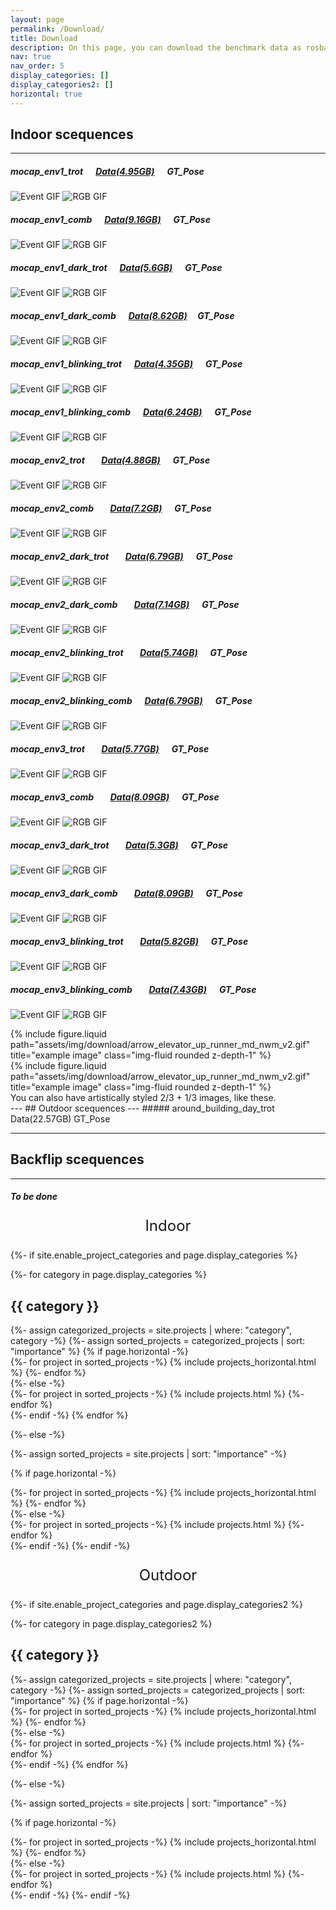 ```yaml
---
layout: page
permalink: /Download/
title: Download
description: On this page, you can download the benchmark data as rosbag or use our toolbox to select data topics you are interested in to create customized data.
nav: true
nav_order: 5
display_categories: []
display_categories2: []
horizontal: true
---
```

## Indoor scequences
---
##### mocap_env1_trot &nbsp;&nbsp;&nbsp;&nbsp; [Data(4.95GB)](https://drive.google.com/file/d/1BGD_9tUYrxLmVhRj3dp_Tz5M5Fj--__2/view?usp=drive_link) &nbsp;&nbsp;&nbsp;&nbsp; GT_Pose

![Event GIF](https://raw.githubusercontent.com/DARoSLab/EAGLE/main/assets/img/download/arrow_elevator_up_runner_md_nwm_v2.gif) ![RGB GIF](https://raw.githubusercontent.com/DARoSLab/EAGLE/main/assets/img/download/arrow_elevator_up_runner_md_nwm_v2.gif)


##### mocap_env1_comb   &nbsp;&nbsp;&nbsp;&nbsp; [Data(9.16GB)](https://drive.google.com/file/d/11WOnzdbziy5FDo6UnJrjM8Kd-H-3-1lU/view?usp=drive_link) &nbsp;&nbsp;&nbsp;&nbsp;   GT_Pose

![Event GIF](https://raw.githubusercontent.com/DARoSLab/EAGLE/main/assets/img/download/arrow_elevator_up_runner_md_nwm_v2.gif) ![RGB GIF](https://raw.githubusercontent.com/DARoSLab/EAGLE/main/assets/img/download/arrow_elevator_up_runner_md_nwm_v2.gif)

##### mocap_env1_dark_trot  &nbsp;&nbsp;&nbsp;&nbsp;  [Data(5.6GB)](https://drive.google.com/drive/folders/1Px7eEoJTiH0b44fHcex1O6TRuthmJ_ky?usp=drive_link)    &nbsp;&nbsp;&nbsp;&nbsp; GT_Pose
![Event GIF](https://raw.githubusercontent.com/DARoSLab/EAGLE/main/assets/img/download/arrow_elevator_up_runner_md_nwm_v2.gif) ![RGB GIF](https://raw.githubusercontent.com/DARoSLab/EAGLE/main/assets/img/download/arrow_elevator_up_runner_md_nwm_v2.gif)

##### mocap_env1_dark_comb  &nbsp;&nbsp;&nbsp;&nbsp; [Data(8.62GB)](https://drive.google.com/file/d/1-4nVczavTWgmQYKE-Slg4ZwTZ6keI9Uc/view?usp=drive_link)   &nbsp;&nbsp;&nbsp;&nbsp;GT_Pose
![Event GIF](https://raw.githubusercontent.com/DARoSLab/EAGLE/main/assets/img/download/arrow_elevator_up_runner_md_nwm_v2.gif) ![RGB GIF](https://raw.githubusercontent.com/DARoSLab/EAGLE/main/assets/img/download/arrow_elevator_up_runner_md_nwm_v2.gif)


##### mocap_env1_blinking_trot   &nbsp;&nbsp;&nbsp;&nbsp; [Data(4.35GB)](https://drive.google.com/file/d/1wbFXGdfR-bmmiUjUgGQfs9vrY43Kj1Nn/view?usp=drive_link)  &nbsp;&nbsp;&nbsp;&nbsp;  GT_Pose
![Event GIF](https://raw.githubusercontent.com/DARoSLab/EAGLE/main/assets/img/download/arrow_elevator_up_runner_md_nwm_v2.gif) ![RGB GIF](https://raw.githubusercontent.com/DARoSLab/EAGLE/main/assets/img/download/arrow_elevator_up_runner_md_nwm_v2.gif)

##### mocap_env1_blinking_comb   &nbsp;&nbsp;&nbsp;&nbsp; [Data(6.24GB)](https://drive.google.com/file/d/1wbFXGdfR-bmmiUjUgGQfs9vrY43Kj1Nn/view?usp=drive_link)  &nbsp;&nbsp;&nbsp;&nbsp;  GT_Pose
![Event GIF](https://raw.githubusercontent.com/DARoSLab/EAGLE/main/assets/img/download/arrow_elevator_up_runner_md_nwm_v2.gif) ![RGB GIF](https://raw.githubusercontent.com/DARoSLab/EAGLE/main/assets/img/download/arrow_elevator_up_runner_md_nwm_v2.gif)

##### mocap_env2_trot  &nbsp;&nbsp;&nbsp;&nbsp;&nbsp;&nbsp; [Data(4.88GB)](https://drive.google.com/file/d/1lR6j_C_I0zbpcf8u6bAN6YtdueVpTx0s/view?usp=drive_link)   &nbsp;&nbsp;&nbsp;&nbsp; GT_Pose
![Event GIF](https://raw.githubusercontent.com/DARoSLab/EAGLE/main/assets/img/download/arrow_elevator_up_runner_md_nwm_v2.gif) ![RGB GIF](https://raw.githubusercontent.com/DARoSLab/EAGLE/main/assets/img/download/arrow_elevator_up_runner_md_nwm_v2.gif)

##### mocap_env2_comb  &nbsp;&nbsp;&nbsp;&nbsp;&nbsp;&nbsp; [Data(7.2GB)](https://drive.google.com/file/d/1-A5-S9oGCumRPVMZlvb-s7DgUyr4pSlx/view?usp=drive_link)   &nbsp;&nbsp;&nbsp;&nbsp; GT_Pose
![Event GIF](https://raw.githubusercontent.com/DARoSLab/EAGLE/main/assets/img/download/arrow_elevator_up_runner_md_nwm_v2.gif) ![RGB GIF](https://raw.githubusercontent.com/DARoSLab/EAGLE/main/assets/img/download/arrow_elevator_up_runner_md_nwm_v2.gif)

##### mocap_env2_dark_trot  &nbsp;&nbsp;&nbsp;&nbsp;&nbsp;&nbsp; [Data(6.79GB)](https://drive.google.com/file/d/1TsKl31X4QFbeor91ub-d7KkiN0Qnx9Gt/view?usp=drive_link)   &nbsp;&nbsp;&nbsp;&nbsp; GT_Pose
![Event GIF](https://raw.githubusercontent.com/DARoSLab/EAGLE/main/assets/img/download/arrow_elevator_up_runner_md_nwm_v2.gif) ![RGB GIF](https://raw.githubusercontent.com/DARoSLab/EAGLE/main/assets/img/download/arrow_elevator_up_runner_md_nwm_v2.gif)

##### mocap_env2_dark_comb  &nbsp;&nbsp;&nbsp;&nbsp;&nbsp;&nbsp; [Data(7.14GB)](https://drive.google.com/file/d/1hgHRqF8yqSwpp0tQOytDvYpGBV_S4nNr/view?usp=drive_link)   &nbsp;&nbsp;&nbsp;&nbsp; GT_Pose
![Event GIF](https://raw.githubusercontent.com/DARoSLab/EAGLE/main/assets/img/download/arrow_elevator_up_runner_md_nwm_v2.gif) ![RGB GIF](https://raw.githubusercontent.com/DARoSLab/EAGLE/main/assets/img/download/arrow_elevator_up_runner_md_nwm_v2.gif)

##### mocap_env2_blinking_trot   &nbsp;&nbsp;&nbsp;&nbsp;&nbsp;&nbsp; [Data(5.74GB)](https://drive.google.com/file/d/1tQJheqcHqVY1xZfM6Np4su6BNKnvFcOF/view?usp=drive_link)   &nbsp;&nbsp;&nbsp;&nbsp; GT_Pose
![Event GIF](https://raw.githubusercontent.com/DARoSLab/EAGLE/main/assets/img/download/arrow_elevator_up_runner_md_nwm_v2.gif) ![RGB GIF](https://raw.githubusercontent.com/DARoSLab/EAGLE/main/assets/img/download/arrow_elevator_up_runner_md_nwm_v2.gif)

##### mocap_env2_blinking_comb   &nbsp;&nbsp;&nbsp;&nbsp; [Data(6.79GB)](https://drive.google.com/file/d/1E-itZRymx1DXkQrBwdDk5ZwcuDSFjoeu/view?usp=drive_link)  &nbsp;&nbsp;&nbsp;&nbsp;  GT_Pose
![Event GIF](https://raw.githubusercontent.com/DARoSLab/EAGLE/main/assets/img/download/arrow_elevator_up_runner_md_nwm_v2.gif) ![RGB GIF](https://raw.githubusercontent.com/DARoSLab/EAGLE/main/assets/img/download/arrow_elevator_up_runner_md_nwm_v2.gif)





##### mocap_env3_trot  &nbsp;&nbsp;&nbsp;&nbsp;&nbsp;&nbsp; [Data(5.77GB)](https://drive.google.com/file/d/1jgbOlbcmgtZIh7B_oy0DDQgVZO6Y55rz/view?usp=drive_link)   &nbsp;&nbsp;&nbsp;&nbsp; GT_Pose
![Event GIF](https://raw.githubusercontent.com/DARoSLab/EAGLE/main/assets/img/download/arrow_elevator_up_runner_md_nwm_v2.gif) ![RGB GIF](https://raw.githubusercontent.com/DARoSLab/EAGLE/main/assets/img/download/arrow_elevator_up_runner_md_nwm_v2.gif)

##### mocap_env3_comb   &nbsp;&nbsp;&nbsp;&nbsp;&nbsp;&nbsp; [Data(8.09GB)](https://drive.google.com/file/d/1HIyYoeVVZG4XnAAUYngqIHNBSlsTh_zW/view?usp=drive_link)   &nbsp;&nbsp;&nbsp;&nbsp; GT_Pose
![Event GIF](https://raw.githubusercontent.com/DARoSLab/EAGLE/main/assets/img/download/arrow_elevator_up_runner_md_nwm_v2.gif) ![RGB GIF](https://raw.githubusercontent.com/DARoSLab/EAGLE/main/assets/img/download/arrow_elevator_up_runner_md_nwm_v2.gif)

##### mocap_env3_dark_trot  &nbsp;&nbsp;&nbsp;&nbsp;&nbsp;&nbsp; [Data(5.3GB)](https://drive.google.com/file/d/1883jSENIdaZckOdWMNEoL0krN51LqBFc/view?usp=drive_link)   &nbsp;&nbsp;&nbsp;&nbsp; GT_Pose
![Event GIF](https://raw.githubusercontent.com/DARoSLab/EAGLE/main/assets/img/download/arrow_elevator_up_runner_md_nwm_v2.gif) ![RGB GIF](https://raw.githubusercontent.com/DARoSLab/EAGLE/main/assets/img/download/arrow_elevator_up_runner_md_nwm_v2.gif)

##### mocap_env3_dark_comb   &nbsp;&nbsp;&nbsp;&nbsp;&nbsp;&nbsp; [Data(8.09GB)](https://drive.google.com/file/d/1HIyYoeVVZG4XnAAUYngqIHNBSlsTh_zW/view?usp=drive_link)   &nbsp;&nbsp;&nbsp;&nbsp; GT_Pose
![Event GIF](https://raw.githubusercontent.com/DARoSLab/EAGLE/main/assets/img/download/arrow_elevator_up_runner_md_nwm_v2.gif) ![RGB GIF](https://raw.githubusercontent.com/DARoSLab/EAGLE/main/assets/img/download/arrow_elevator_up_runner_md_nwm_v2.gif)

##### mocap_env3_blinking_trot  &nbsp;&nbsp;&nbsp;&nbsp;&nbsp;&nbsp; [Data(5.82GB)](https://drive.google.com/file/d/1nRDREfMo1dAmKKjZwevVbLNgpYeW1-JG/view?usp=drive_link)   &nbsp;&nbsp;&nbsp;&nbsp; GT_Pose
![Event GIF](https://raw.githubusercontent.com/DARoSLab/EAGLE/main/assets/img/download/arrow_elevator_up_runner_md_nwm_v2.gif) ![RGB GIF](https://raw.githubusercontent.com/DARoSLab/EAGLE/main/assets/img/download/arrow_elevator_up_runner_md_nwm_v2.gif)

##### mocap_env3_blinking_comb   &nbsp;&nbsp;&nbsp;&nbsp;&nbsp;&nbsp; [Data(7.43GB)](https://drive.google.com/file/d/1Df9-Xi75YhEjwMa4jV91V0aclqA0faHF/view?usp=drive_link)   &nbsp;&nbsp;&nbsp;&nbsp; GT_Pose
![Event GIF](https://raw.githubusercontent.com/DARoSLab/EAGLE/main/assets/img/download/arrow_elevator_up_runner_md_nwm_v2.gif) ![RGB GIF](https://raw.githubusercontent.com/DARoSLab/EAGLE/main/assets/img/download/arrow_elevator_up_runner_md_nwm_v2.gif)

<div class="row justify-content-sm-center">
    <div class="col-sm-8 mt-3 mt-md-0">
        {% include figure.liquid path="assets/img/download/arrow_elevator_up_runner_md_nwm_v2.gif" title="example image" class="img-fluid rounded z-depth-1" %}
    </div>
    <div class="col-sm-4 mt-3 mt-md-0">
        {% include figure.liquid path="assets/img/download/arrow_elevator_up_runner_md_nwm_v2.gif" title="example image" class="img-fluid rounded z-depth-1" %}
    </div>
</div>
<div class="caption">
    You can also have artistically styled 2/3 + 1/3 images, like these.
</div>
---
## Outdoor scequences
---
##### around_building_day_trot    Data(22.57GB)    GT_Pose





---
## Backflip scequences
---
##### To be done



<!-- pages/projects.md -->
<div class="projects">
  <div style="text-align: center; font-size: 24px;">
    <p>Indoor</p>
  </div>

{%- if site.enable_project_categories and page.display_categories %}
  <!-- Display categorized projects -->
  {%- for category in page.display_categories %}
  <h2 class="category">{{ category }}</h2>
  {%- assign categorized_projects = site.projects | where: "category", category -%}
  {%- assign sorted_projects = categorized_projects | sort: "importance" %}
  <!-- Generate cards for each project -->
  {% if page.horizontal -%}
  <div class="container">
    <div class="row row-cols-2">
    {%- for project in sorted_projects -%}
      {% include projects_horizontal.html %}
    {%- endfor %}
    </div>
  </div>
  {%- else -%}
  <div class="grid">
    {%- for project in sorted_projects -%}
      {% include projects.html %}
    {%- endfor %}
  </div>
  {%- endif -%}
  {% endfor %}

{%- else -%}
<!-- Display projects without categories -->
  {%- assign sorted_projects = site.projects | sort: "importance" -%}
  <!-- Generate cards for each project -->
  {% if page.horizontal -%}
  <div class="container">
    <div class="row row-cols-2">
    {%- for project in sorted_projects -%}
      {% include projects_horizontal.html %}
    {%- endfor %}
    </div>
  </div>
  {%- else -%}
  <div class="grid">
    {%- for project in sorted_projects -%}
      {% include projects.html %}
    {%- endfor %}
  </div>
  {%- endif -%}
{%- endif -%}
</div>


<!-- pages/projects.md -->
<div class="projects">
  <div style="text-align: center; font-size: 24px;">
    <p>Outdoor</p>
  </div>

{%- if site.enable_project_categories and page.display_categories2 %}
  <!-- Display categorized projects -->
  {%- for category in page.display_categories2 %}
  <h2 class="category">{{ category }}</h2>
  {%- assign categorized_projects = site.projects | where: "category", category -%}
  {%- assign sorted_projects = categorized_projects | sort: "importance" %}
  <!-- Generate cards for each project -->
  {% if page.horizontal -%}
  <div class="container">
    <div class="row row-cols-2">
    {%- for project in sorted_projects -%}
      {% include projects_horizontal.html %}
    {%- endfor %}
    </div>
  </div>
  {%- else -%}
  <div class="grid">
    {%- for project in sorted_projects -%}
      {% include projects.html %}
    {%- endfor %}
  </div>
  {%- endif -%}
  {% endfor %}

{%- else -%}
<!-- Display projects without categories -->
  {%- assign sorted_projects = site.projects | sort: "importance" -%}
  <!-- Generate cards for each project -->
  {% if page.horizontal -%}
  <div class="container">
    <div class="row row-cols-2">
    {%- for project in sorted_projects -%}
      {% include projects_horizontal.html %}
    {%- endfor %}
    </div>
  </div>
  {%- else -%}
  <div class="grid">
    {%- for project in sorted_projects -%}
      {% include projects.html %}
    {%- endfor %}
  </div>
  {%- endif -%}
{%- endif -%}
</div>

